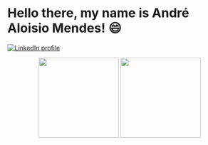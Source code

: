 # Hello there, my name is André Aloisio Mendes! :smile:

[![LinkedIn profile](https://img.shields.io/badge/LinkedIn-0077B5?style=for-the-badge&logo=linkedin&logoColor=white)](https://www.linkedin.com/in/andre-mendes-be8c0/)

<div align="center">
  <img height="180em" src="https://github-readme-stats.vercel.app/api?username=andrealoisio"/>
  <img height="180em" src="https://github-readme-stats.vercel.app/api/top-langs/?username=andrealoisio&layout=compact"/>
</div>

<!--
**andrealoisio/andrealoisio** is a ✨ _special_ ✨ repository because its `README.md` (this file) appears on your GitHub profile.

Here are some ideas to get you started:

- 🔭 I’m currently working on ...
- 🌱 I’m currently learning ...
- 👯 I’m looking to collaborate on ...
- 🤔 I’m looking for help with ...
- 💬 Ask me about ...
- 📫 How to reach me: ...
- 😄 Pronouns: ...
- ⚡ Fun fact: ...
-->
